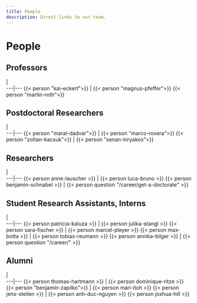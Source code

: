 ```yaml
---
title: People
description: Direct links to our team.
---
```

# People

## Professors
   |   
---|---
{{< person "kai-eckert">}} | {{< person "magnus-pfeffer">}}
{{< person "martin-roth">}}

## Postdoctoral Researchers
   |   
---|---
{{< person "maral-dadvar">}} | {{< person "marco-rovera">}}
{{< person "zoltan-kacsuk">}} | {{< person "senan-kiryakos">}} 
 
## Researchers

   |   
---|---
{{< person anne-lauscher >}}  | {{< person luca-bruno >}}
{{< person benjamin-schnabel >}}  | {{< person question  "/career/get-a-doctorate" >}}


## Student Research Assistants, Interns

   |   
---|---
{{< person patricia-kaluza >}} | {{< person julika-stangl >}}
{{< person sara-fischer >}} | {{< person marcel-pleyer >}}
{{< person max-botta >}} | {{< person tobias-reumann >}}
{{< person annika-bilger >}} | {{< person question   "/career/" >}}

## Alumni

   |   
---|---
{{< person thomas-hartmann >}}  | {{< person dominique-ritze >}}
{{< person "benjamin-zapilko">}} | {{< person mari-itoh >}}
{{< person jens-steilen >}}  | {{< person anh-duc-nguyen >}}
{{< person joshua-hill >}}
